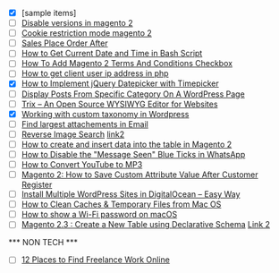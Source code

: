 - [x] [sample items]
- [ ] [Disable versions in magento 2](https://magento.stackexchange.com/questions/167278/where-do-i-point-my-secure-base-url-for-static-view-files-for-cdn-in-magento-2)
- [ ] [Cookie restriction mode magento 2](https://docs.magento.com/user-guide/stores/compliance-cookie-restriction-mode.html)
- [ ] [Sales Place Order After](https://www.fmeextensions.com/blog/sales_order_place_after_event_in_magento_2/)
- [ ] [How to Get Current Date and Time in Bash Script](https://tecadmin.net/get-current-date-and-time-in-bash/)
- [ ] [How To Add Magento 2 Terms And Conditions Checkbox](https://meetanshi.com/blog/add-magento-2-terms-and-conditions-checkbox/)
- [ ] [How to get client user ip address in php](https://phppot.com/php/how-to-get-the-client-user-ip-address-in-php/)
- [x] [How to Implement jQuery Datepicker with Timepicker](https://artisansweb.net/how-to-implement-jquery-datepicker-with-timepicker/)
- [ ] [Display Posts From Specific Category On A WordPress Page](https://artisansweb.net/display-posts-specific-category-wordpress-page/)
- [ ] [Trix – An Open Source WYSIWYG Editor for Websites](https://artisansweb.net/trix-an-open-source-wysiwyg-editor-for-websites/)
- [x] [Working with custom taxonomy in Wordpress](https://developer.wordpress.org/plugins/taxonomies/working-with-custom-taxonomies/)
- [ ] [Find largest attachements in Email](https://www.labnol.org/internet/gmail-size-search/26669/)
- [ ] [Reverse Image Search](https://www.labnol.org/reverse/) [link2](https://me.pcmag.com/smartphones/3755/now-you-can-do-a-google-reverse-image-search-from-your-phone)
- [ ] [How to create and insert data into the table in Magento 2](https://bsscommerce.com/confluence/how-to-create-insert-data-into-the-table-in-magento-2/)
- [ ] [How to Disable the "Message Seen" Blue Ticks in WhatsApp](https://www.wikihow.com/Disable-the-%22Message-Seen%22-Blue-Ticks-in-WhatsApp)
- [ ] [How to Convert YouTube to MP3](https://www.wikihow.com/Convert-YouTube-to-MP3)
- [ ] [Magento 2: How to Save Custom Attribute Value After Customer Register](https://magecomp.com/blog/magento-2-save-custom-attribute-value-customer-register/)
- [ ] [Install Multiple WordPress Sites in DigitalOcean – Easy Way](https://wpspeedmatters.com/install-multiple-wordpress-in-digitalocean-easy-guide/)
- [ ] [How to Clean Caches & Temporary Files from Mac OS](https://osxdaily.com/2017/04/18/clean-caches-temporary-files-mac/)
- [ ] [How to show a Wi-Fi password on macOS](https://www.idownloadblog.com/2014/05/18/how-to-find-a-wi-fi-password-on-mac/)
- [ ] [Magento 2.3 : Create a New Table using Declarative Schema](https://www.rohanhapani.com/magento-2-3-create-a-new-table-using-declarative-schema/) [Link 2](https://magento.stackexchange.com/questions/251884/magento-2-3-how-to-implement-declarative-schema-in-custom-module)

*** NON TECH ***
- [ ] [12 Places to Find Freelance Work Online](https://www.thebalancecareers.com/find-freelance-work-online-2072051)
